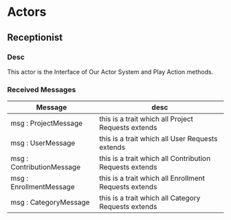 # Actors

## Receptionist


### Desc
This actor is the Interface of Our Actor System and Play Action methods.

### Received Messages

Message | desc
------- | ------
msg : ProjectMessage | this is a trait which all Project Requests extends
msg : UserMessage | this is a trait which all User Requests extends
msg : ContributionMessage | this is a trait which all Contribution Requests extends
msg : EnrollmentMessage |  this is a trait which all Enrollment Requests extends
msg : CategoryMessage | this is a trait which all Category Requests extends

